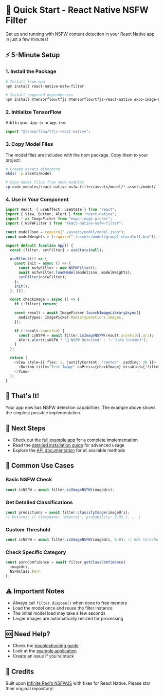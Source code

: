# 🚀 Quick Start - React Native NSFW Filter

Get up and running with NSFW content detection in your React Native app in just a few minutes!

## ⚡ 5-Minute Setup

### 1. Install the Package

```bash
# Install from npm
npm install react-native-nsfw-filter

# Install required dependencies
npm install @tensorflow/tfjs @tensorflow/tfjs-react-native expo-image-manipulator
```

### 2. Initialize TensorFlow

Add to your `App.js` or `App.tsx`:

```javascript
import "@tensorflow/tfjs-react-native";
```

### 3. Copy Model Files

The model files are included with the npm package. Copy them to your project:

```bash
# Create assets directory
mkdir -p assets/model

# Copy model files from node_modules
cp node_modules/react-native-nsfw-filter/assets/model/* assets/model/
```

### 4. Use in Your Component

```typescript
import React, { useEffect, useState } from "react";
import { View, Button, Alert } from "react-native";
import * as ImagePicker from "expo-image-picker";
import { NSFWFilter } from "react-native-nsfw-filter";

const modelJson = require("./assets/model/model.json");
const modelWeights = [require("./assets/model/group1-shard1of1.bin")];

export default function App() {
  const [filter, setFilter] = useState(null);

  useEffect(() => {
    const init = async () => {
      const nsfwFilter = new NSFWFilter();
      await nsfwFilter.loadModel(modelJson, modelWeights);
      setFilter(nsfwFilter);
    };
    init();
  }, []);

  const checkImage = async () => {
    if (!filter) return;

    const result = await ImagePicker.launchImageLibraryAsync({
      mediaTypes: ImagePicker.MediaTypeOptions.Images,
    });

    if (!result.canceled) {
      const isNSFW = await filter.isImageNSFW(result.assets[0].uri);
      Alert.alert(isNSFW ? "🚫 NSFW Detected" : "✅ Safe Content");
    }
  };

  return (
    <View style={{ flex: 1, justifyContent: "center", padding: 20 }}>
      <Button title="Test Image" onPress={checkImage} disabled={!filter} />
    </View>
  );
}
```

## 🎯 That's It!

Your app now has NSFW detection capabilities. The example above shows the simplest possible implementation.

## 📖 Next Steps

- Check out the [full example app](Example%20Application/) for a complete implementation
- Read the [detailed installation guide](INSTALLATION.md) for advanced usage
- Explore the [API documentation](react-native-nsfw-filter/README.md) for all available methods

## 🔧 Common Use Cases

### Basic NSFW Check

```typescript
const isNSFW = await filter.isImageNSFW(imageUri);
```

### Get Detailed Classifications

```typescript
const predictions = await filter.classifyImage(imageUri);
// Returns: [{ className: 'Neutral', probability: 0.95 }, ...]
```

### Custom Threshold

```typescript
const isNSFW = await filter.isImageNSFW(imageUri, 0.8); // 80% threshold
```

### Check Specific Category

```typescript
const pornConfidence = await filter.getClassConfidence(
  imageUri,
  NSFWClass.Porn
);
```

## ⚠️ Important Notes

- Always call `filter.dispose()` when done to free memory
- Load the model once and reuse the filter instance
- The initial model load may take a few seconds
- Larger images are automatically resized for processing

## 🆘 Need Help?

- Check the [troubleshooting guide](INSTALLATION.md#troubleshooting)
- Look at the [example application](Example%20Application/)
- Create an issue if you're stuck

## 🙏 Credits

Built upon [Infinite Red's NSFWJS](https://github.com/infinitered/nsfwjs) with fixes for React Native. Please star their original repository!
